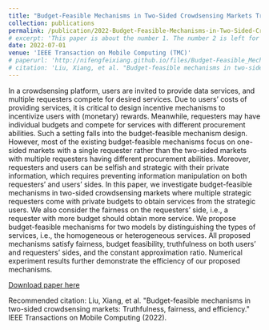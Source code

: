```yaml
---
title: "Budget-Feasible Mechanisms in Two-Sided Crowdsensing Markets Truthfulness Fairness and Efficiency"
collection: publications
permalink: /publication/2022-Budget-Feasible-Mechanisms-in-Two-Sided-Crowdsensing-Markets-Truthfulness-Fairness-and-Efficiency
# excerpt: 'This paper is about the number 1. The number 2 is left for future work.'
date: 2022-07-01
venue: 'IEEE Transaction on Mobile Computing (TMC)'
# paperurl: 'http://nifengfeixiang.github.io/files/Budget-Feasible_Mechanisms_in_Two-Sided_Crowdsensing_Markets_Truthfulness_Fairness_and_Efficiency.pdf'
# citation: 'Liu, Xiang, et al. "Budget-feasible mechanisms in two-sided crowdsensing markets: Truthfulness, fairness, and efficiency." IEEE Transactions on Mobile Computing (2022).'
---
```


In a crowdsensing platform, users are invited to provide data services, and multiple requesters compete for desired services. Due to users’ costs of providing services, it is critical to design incentive mechanisms to incentivize users with (monetary) rewards. Meanwhile, requesters may have individual budgets and compete for services with different procurement abilities. Such a setting falls into the budget-feasible mechanism design. However, most of the existing budget-feasible mechanisms focus on one-sided markets with a single requester rather than the two-sided markets with multiple requesters having different procurement abilities. Moreover, requesters and users can be selfish and strategic with their private information, which requires preventing information manipulation on both requesters’ and users’ sides. In this paper, we investigate budget-feasible mechanisms in two-sided crowdsensing markets where multiple strategic requesters come with private budgets to obtain services from the strategic users. We also consider the fairness on the requesters’ side, i.e., a requester with more budget should obtain more service. We propose budget-feasible mechanisms for two models by distinguishing the types of services, i.e., the homogeneous or heterogeneous services. All proposed mechanisms satisfy fairness, budget feasibility, truthfulness on both users’ and requesters’ sides, and the constant approximation ratio. Numerical experiment results further demonstrate the efficiency of our proposed mechanisms.

[Download paper here](http://nifengfeixiang.github.io/files/Budget-Feasible_Mechanisms_in_Two-Sided_Crowdsensing_Markets_Truthfulness_Fairness_and_Efficiency.pdf)

Recommended citation: Liu, Xiang, et al. "Budget-feasible mechanisms in two-sided crowdsensing markets: Truthfulness, fairness, and efficiency." IEEE Transactions on Mobile Computing (2022).
